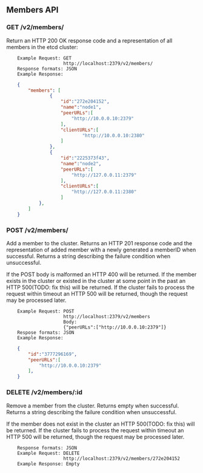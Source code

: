 ## Members API

### GET /v2/members/
Return an HTTP 200 OK response code and a representation of all members in the etcd cluster:
```
    Example Request: GET 
                     http://localhost:2379/v2/members/
    Response formats: JSON
    Example Response:
```
```json
    {
        "members": [
                {
                    "id":"272e204152",
                    "name":"node1",
                    "peerURLs":[
                        "http://10.0.0.10:2379"
                    ],
                    "clientURLs":[
                            "http://10.0.0.10:2380"
                    ]
                },
                {
                    "id":"2225373f43",
                    "name":"node2",
                    "peerURLs":[
                        "http://127.0.0.11:2379"
                    ],
                    "clientURLs":[
                        "http://127.0.0.11:2380"
                    ]
            },
        ]
    }
```

### POST /v2/members/
Add a member to the cluster.
Returns an HTTP 201 response code and the representation of added member with a newly generated a memberID when successful. Returns a string describing the failure condition when unsuccessful. 

If the POST body is malformed an HTTP 400 will be returned. If the member exists in the cluster or existed in the cluster at some point in the past an HTTP 500(TODO: fix this) will be returned. If the cluster fails to process the request within timeout an HTTP 500 will be returned, though the request may be processed later.
```
    Example Request: POST
                     http://localhost:2379/v2/members
                     Body:
                     {"peerURLs":["http://10.0.0.10:2379"]}
    Respose formats: JSON
    Example Response:
```
```json
    {
        "id":"3777296169",
        "peerURLs":[
            "http://10.0.0.10:2379"
        ],
    }
```

### DELETE /v2/members/:id
Remove a member from the cluster.
Returns empty when successful. Returns a string describing the failure condition when unsuccessful. 

If the member does not exist in the cluster an HTTP 500(TODO: fix this) will be returned. If the cluster fails to process the request within timeout an HTTP 500 will be returned, though the request may be processed later.
```
    Response formats: JSON
    Example Request: DELETE
                     http://localhost:2379/v2/members/272e204152
    Example Response: Empty
```

